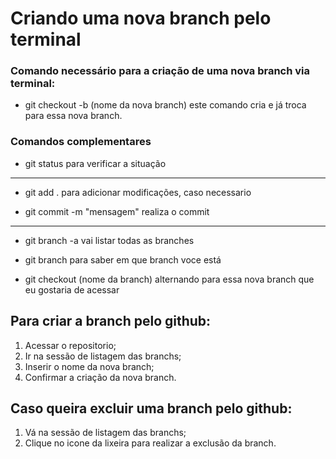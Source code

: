 # Criando uma nova branch pelo terminal

### Comando necessário para a criação de uma nova branch via terminal:

- git checkout -b  (nome da nova branch) este comando cria e já troca para essa nova branch.

### Comandos complementares
- git status para verificar a situação
---------------------------------------------
- git add . para adicionar modificações, caso necessario 

- git commit -m "mensagem" realiza o commit
---------------------------------------------
- git branch -a vai listar todas as branches

- git branch para saber em que branch voce está

- git checkout (nome da branch) alternando para essa nova branch que eu gostaria de acessar

## Para criar a branch pelo github:

1. Acessar o repositorio;
2. Ir na sessão de listagem das branchs;
3. Inserir o nome da nova branch;
4. Confirmar a criação da nova branch.

## Caso queira excluir uma branch pelo github:
1. Vá na sessão de listagem das branchs;
2. Clique no icone da lixeira para realizar a exclusão da branch. 







